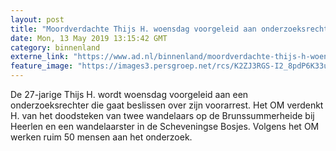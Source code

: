 ```yaml
---
layout: post
title: "Moordverdachte Thijs H. woensdag voorgeleid aan onderzoeksrechter"
date: Mon, 13 May 2019 13:15:42 GMT
category: binnenland
externe_link: "https://www.ad.nl/binnenland/moordverdachte-thijs-h-woensdag-voorgeleid-aan-onderzoeksrechter~a90aea35/"
feature_image: "https://images3.persgroep.net/rcs/K2ZJ3RGS-I2_8pdP6K33u8vU7Q0/diocontent/147934669/_fitwidth/400/?appId=21791a8992982cd8da851550a453bd7f&quality=0.7"
---
```


De 27-jarige Thijs H. wordt woensdag voorgeleid aan een onderzoeksrechter die gaat beslissen over zijn voorarrest. Het OM verdenkt H. van het doodsteken van twee wandelaars op de Brunssummerheide bij Heerlen en een wandelaarster in de Scheveningse Bosjes. Volgens het OM werken ruim 50 mensen aan het onderzoek.
